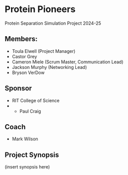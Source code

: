 # Protein Pioneers
Protein Separation Simulation Project 2024-25

## Members:
- Toula Elwell (Project Manager)
- Castor Grey
- Cameron Miele (Scrum Master, Communication Lead)
- Jackson Murphy (Networking Lead)
- Bryson VerDow

## Sponsor
- RIT College of Science
- - Paul Craig

## Coach
- Mark Wilson

## Project Synopsis
(insert synopsis here)
